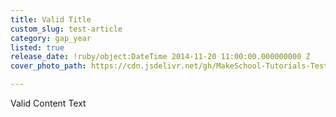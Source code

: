 ```yaml
---
title: Valid Title
custom_slug: test-article
category: gap_year
listed: true
release_date: !ruby/object:DateTime 2014-11-20 11:00:00.000000000 Z
cover_photo_path: https://cdn.jsdelivr.net/gh/MakeSchool-Tutorials-Test/News_Tests@24371728ff1e15590ffc9afc1e83728591554811/eca18b4e-7c99-4a97-9442-4e27492be74d/cover_photo.jpeg

---
```

Valid Content Text